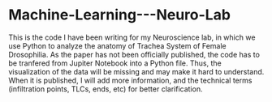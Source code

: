 # Machine-Learning---Neuro-Lab

This is the code I have been writing for my Neuroscience lab, in which we use Python to analyze the anatomy of Trachea System of Female Drosophilia. 
As the paper has not been officially published, the code has to be tranfered from Jupiter Notebook into a Python file. 
Thus, the visualization of the data will be missing and may make it hard to understand. When it is published, I will add more information, and the
technical terms (infiltration points, TLCs, ends, etc) for better clarification. 
